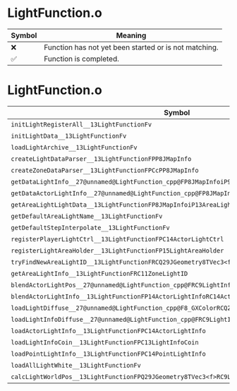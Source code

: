 # LightFunction.o
| Symbol | Meaning 
| ------------- | ------------- 
| :x: | Function has not yet been started or is not matching. 
| :white_check_mark: | Function is completed. 


# LightFunction.o
| Symbol | Decompiled? |
| ------------- | ------------- |
| `initLightRegisterAll__13LightFunctionFv` | :x: |
| `initLightData__13LightFunctionFv` | :white_check_mark: |
| `loadLightArchive__13LightFunctionFv` | :white_check_mark: |
| `createLightDataParser__13LightFunctionFPP8JMapInfo` | :x: |
| `createZoneDataParser__13LightFunctionFPCcPP8JMapInfo` | :x: |
| `getDataLightInfo__27@unnamed@LightFunction_cpp@FP8JMapInfoiP9LightInfoPCc` | :x: |
| `getDataActorLightInfo__27@unnamed@LightFunction_cpp@FP8JMapInfoiP14ActorLightInfoPCc` | :x: |
| `getAreaLightLightData__13LightFunctionFP8JMapInfoiP13AreaLightInfo` | :white_check_mark: |
| `getDefaultAreaLightName__13LightFunctionFv` | :x: |
| `getDefaultStepInterpolate__13LightFunctionFv` | :x: |
| `registerPlayerLightCtrl__13LightFunctionFPC14ActorLightCtrl` | :x: |
| `registerLightAreaHolder__13LightFunctionFP15LightAreaHolder` | :x: |
| `tryFindNewAreaLightID__13LightFunctionFRCQ29JGeometry8TVec3<f>P11ZoneLightID` | :x: |
| `getAreaLightInfo__13LightFunctionFRC11ZoneLightID` | :x: |
| `blendActorLightPos__27@unnamed@LightFunction_cpp@FRC9LightInfoRC9LightInfoP9LightInfof` | :x: |
| `blendActorLightInfo__13LightFunctionFP14ActorLightInfoRC14ActorLightInfoRC14ActorLightInfof` | :x: |
| `loadLightDiffuse__27@unnamed@LightFunction_cpp@F8_GXColorRCQ29JGeometry8TVec3<f>10_GXLightID` | :white_check_mark: |
| `loadLightInfoDiffuse__27@unnamed@LightFunction_cpp@FRC9LightInfo10_GXLightID` | :x: |
| `loadActorLightInfo__13LightFunctionFPC14ActorLightInfo` | :x: |
| `loadLightInfoCoin__13LightFunctionFPC13LightInfoCoin` | :x: |
| `loadPointLightInfo__13LightFunctionFPC14PointLightInfo` | :x: |
| `loadAllLightWhite__13LightFunctionFv` | :x: |
| `calcLightWorldPos__13LightFunctionFPQ29JGeometry8TVec3<f>RC9LightInfo` | :x: |
